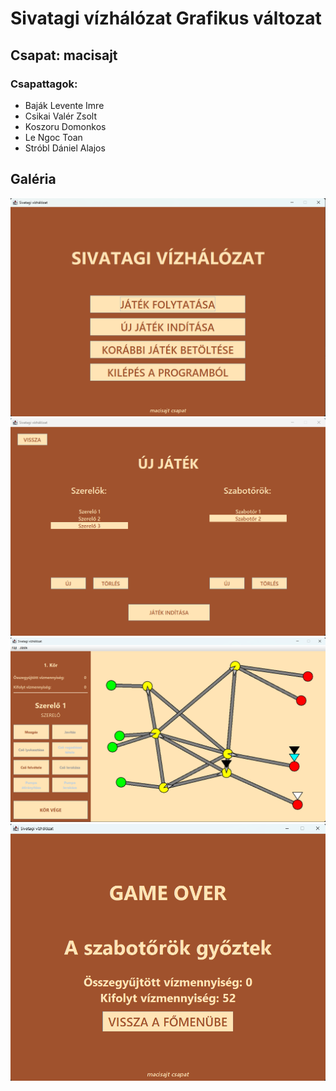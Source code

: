 # Sivatagi vízhálózat Grafikus változat

## Csapat: macisajt

### Csapattagok:

- Baják Levente Imre
- Csikai Valér Zsolt
- Koszoru Domonkos
- Le Ngoc Toan
- Stróbl Dániel Alajos

## Galéria

<div style="text-align: center;">
<img src="Gallery/MainMenu.png" alt="Főmenü" />
<img src="Gallery/NewGame.png" alt="Új játék" />
<img src="Gallery/Game.png" alt="Játék közben" />
<img src="Gallery/GameOver.png" alt="Játék vége" />
</div>